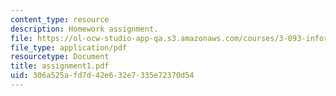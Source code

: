 ```yaml
---
content_type: resource
description: Homework assignment.
file: https://ol-ocw-studio-app-qa.s3.amazonaws.com/courses/3-093-information-exploration-becoming-a-savvy-scholar-fall-2006/306a525afd7d42e632e7335e72370d54_assignment1.pdf
file_type: application/pdf
resourcetype: Document
title: assignment1.pdf
uid: 306a525a-fd7d-42e6-32e7-335e72370d54
---
```

